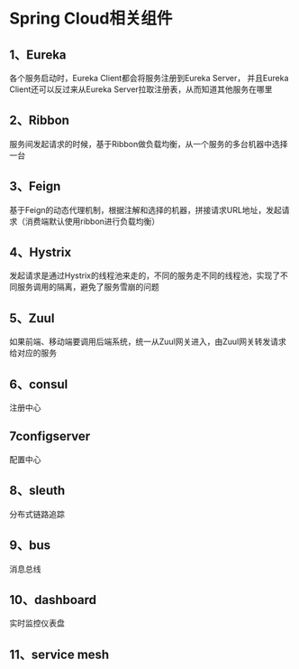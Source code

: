 # Spring Cloud相关组件

## 1、Eureka
各个服务启动时，Eureka Client都会将服务注册到Eureka Server，
并且Eureka Client还可以反过来从Eureka Server拉取注册表，从而知道其他服务在哪里

## 2、Ribbon
服务间发起请求的时候，基于Ribbon做负载均衡，从一个服务的多台机器中选择一台

## 3、Feign
基于Feign的动态代理机制，根据注解和选择的机器，拼接请求URL地址，发起请求（消费端默认使用ribbon进行负载均衡）

## 4、Hystrix
发起请求是通过Hystrix的线程池来走的，不同的服务走不同的线程池，实现了不同服务调用的隔离，避免了服务雪崩的问题

## 5、Zuul
如果前端、移动端要调用后端系统，统一从Zuul网关进入，由Zuul网关转发请求给对应的服务


## 6、consul
注册中心

## 7configserver
配置中心

## 8、sleuth
分布式链路追踪

## 9、bus
消息总线

## 10、dashboard
实时监控仪表盘

## 11、service mesh












